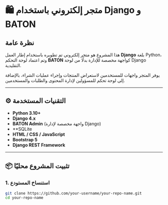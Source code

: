 # 🛍️ متجر إلكتروني باستخدام Django و BATON

## نظرة عامة

هذا المشروع هو متجر إلكتروني تم تطويره باستخدام إطار العمل **Django** بلغة Python، وتم اعتماد لوحة التحكم **BATON** كواجهة مخصصة للإدارة بدلًا من لوحة Django التقليدية.

يوفر المتجر واجهات للمستخدمين لاستعراض المنتجات وإجراء عمليات الشراء، بالإضافة إلى لوحة تحكم للمسؤولين لإدارة المحتوى والطلبات والمستخدمين.

---

## ⚙️ التقنيات المستخدمة

- **Python 3.10+**
- **Django 4.x**
- **BATON Admin** (واجهة مخصصة لإدارة Django)
- **SQLite
- **HTML / CSS / JavaScript**
- **Bootstrap 5**
- **Django REST Framework**

---


## 📦 تثبيت المشروع محليًا

### 1. استنساخ المستودع
```bash
git clone https://github.com/your-username/your-repo-name.git
cd your-repo-name
